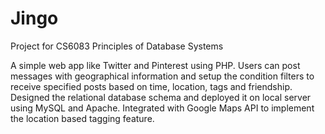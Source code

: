# Jingo
Project for CS6083 Principles of Database Systems
A simple web app like Twitter and Pinterest using PHP. Users can post messages with geographical information and setup the condition filters to receive specified posts based on time, location, tags and friendship.Designed the relational database schema and deployed it on local server using MySQL and Apache.Integrated with Google Maps API to implement the location based tagging feature.
